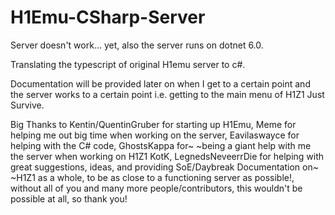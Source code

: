 # H1Emu-CSharp-Server

Server doesn't work... yet, also the server runs on dotnet 6.0.

Translating the typescript of original H1emu server to c#.

Documentation will be provided later on when I get to a certain point and the server works to a certain point i.e. getting to the main menu of H1Z1 Just Survive.

Big Thanks to Kentin/QuentinGruber for starting up H1Emu, Meme for helping me out big time when working on the server, Eavilaswayce for helping with the C# code, GhostsKappa for~
~being a giant help with me the server when working on H1Z1 KotK, LegnedsNeveerrDie for helping with great suggestions, ideas, and providing SoE/Daybreak Documentation on~
~H1Z1 as a whole, to be as close to a functioning server as possible!, without all of you and many more people/contributors, this wouldn't be possible at all, so thank you!